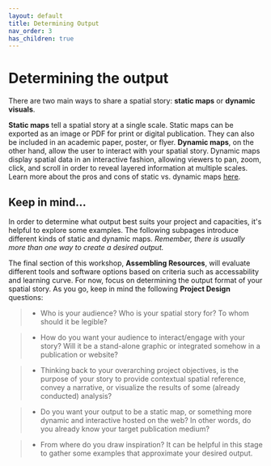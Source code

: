 ```yaml
---
layout: default
title: Determining Output
nav_order: 3
has_children: true
---
```


# Determining the output
    
    
There are two main ways to share a spatial story: **static maps** or **dynamic visuals**. 

**Static maps** tell a spatial story at a single scale. Static maps can be exported as an image or PDF for print or digital publication. They can also be included in an academic paper, poster, or flyer. **Dynamic maps**, on the other hand, allow the user to interact with your spatial story. Dynamic maps display spatial data in an interactive fashion, allowing viewers to pan, zoom, click, and scroll in order to reveal layered information at multiple scales. Learn more about the pros and cons of static vs. dynamic maps [here](https://www.line-45.com/post/static-maps-vs-interactive-maps-when-use-them). 
<!-- or [here](https://www.axismaps.com/guide/should-a-map-be-interactive). -->

## Keep in mind...
In order to determine what output best suits your project and capacities, it's helpful to explore some examples. The following subpages introduce different kinds of static and dynamic maps. *Remember, there is usually more than one way to create a desired output.* 

The final section of this workshop, **Assembling Resources**, will evaluate different tools and software options based on criteria such as accessability and learning curve. For now, focus on determining the output format of your spatial story. As you go, keep in mind the following **Project Design** questions:
  
 > - Who is your audience? Who is your spatial story for? To whom should it be legible?

  > - How do you want your audience to interact/engage with your story? Will it be a stand-alone graphic or integrated somehow in a publication or website?

  > - Thinking back to your overarching project objectives, is the purpose of your story to provide contextual spatial reference, convey a narrative, or visualize the results of some (already conducted) analysis? 
  
  > - Do you want your output to be a static map, or something more dynamic and interactive hosted on the web? In other words, do you already know your target publication medium?

  > - From where do you draw inspiration? It can be helpful in this stage to gather some examples that approximate your desired output. 




